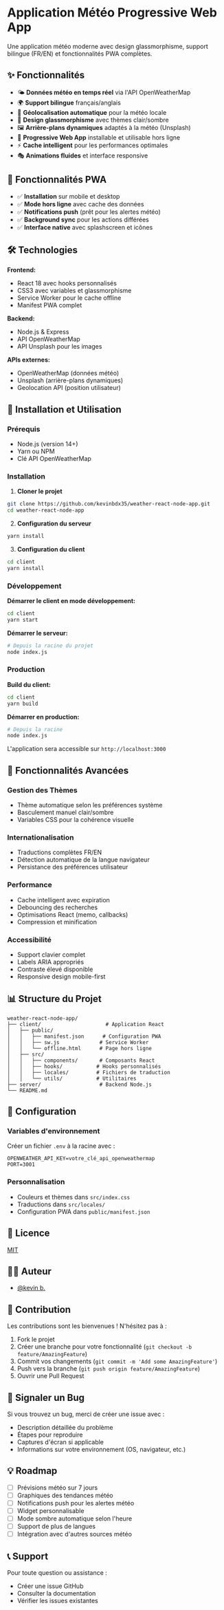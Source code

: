 
# Application Météo Progressive Web App

Une application météo moderne avec design glassmorphisme, support bilingue (FR/EN) et fonctionnalités PWA complètes.

## ✨ Fonctionnalités

- 🌤️ **Données météo en temps réel** via l'API OpenWeatherMap
- 🌍 **Support bilingue** français/anglais
- 📍 **Géolocalisation automatique** pour la météo locale
- 🎨 **Design glassmorphisme** avec thèmes clair/sombre
- 🖼️ **Arrière-plans dynamiques** adaptés à la météo (Unsplash)
- 📱 **Progressive Web App** installable et utilisable hors ligne
- ⚡ **Cache intelligent** pour les performances optimales
- 🎭 **Animations fluides** et interface responsive

## 📱 Fonctionnalités PWA

- ✅ **Installation** sur mobile et desktop
- ✅ **Mode hors ligne** avec cache des données
- ✅ **Notifications push** (prêt pour les alertes météo)
- ✅ **Background sync** pour les actions différées
- ✅ **Interface native** avec splashscreen et icônes

## 🛠️ Technologies

**Frontend:**
- React 18 avec hooks personnalisés
- CSS3 avec variables et glassmorphisme
- Service Worker pour le cache offline
- Manifest PWA complet

**Backend:**
- Node.js & Express
- API OpenWeatherMap
- API Unsplash pour les images

**APIs externes:**
- OpenWeatherMap (données météo)
- Unsplash (arrière-plans dynamiques)
- Geolocation API (position utilisateur)

## 🚀 Installation et Utilisation

### Prérequis
- Node.js (version 14+)
- Yarn ou NPM
- Clé API OpenWeatherMap

### Installation

1. **Cloner le projet**
```bash
git clone https://github.com/kevinbdx35/weather-react-node-app.git
cd weather-react-node-app
```

2. **Configuration du serveur**
```bash
yarn install
```

3. **Configuration du client**
```bash
cd client
yarn install
```

### Développement

**Démarrer le client en mode développement:**
```bash
cd client
yarn start
```

**Démarrer le serveur:**
```bash
# Depuis la racine du projet
node index.js
```

### Production

**Build du client:**
```bash
cd client
yarn build
```

**Démarrer en production:**
```bash
# Depuis la racine
node index.js
```

L'application sera accessible sur `http://localhost:3000`

## 🌟 Fonctionnalités Avancées

### Gestion des Thèmes
- Thème automatique selon les préférences système
- Basculement manuel clair/sombre
- Variables CSS pour la cohérence visuelle

### Internationalisation
- Traductions complètes FR/EN
- Détection automatique de la langue navigateur
- Persistance des préférences utilisateur

### Performance
- Cache intelligent avec expiration
- Debouncing des recherches
- Optimisations React (memo, callbacks)
- Compression et minification

### Accessibilité
- Support clavier complet
- Labels ARIA appropriés
- Contraste élevé disponible
- Responsive design mobile-first

## 📊 Structure du Projet

```
weather-react-node-app/
├── client/                     # Application React
│   ├── public/
│   │   ├── manifest.json      # Configuration PWA
│   │   ├── sw.js             # Service Worker
│   │   └── offline.html      # Page hors ligne
│   ├── src/
│   │   ├── components/       # Composants React
│   │   ├── hooks/           # Hooks personnalisés
│   │   ├── locales/         # Fichiers de traduction
│   │   └── utils/           # Utilitaires
├── server/                   # Backend Node.js
└── README.md
```

## 🔧 Configuration

### Variables d'environnement
Créer un fichier `.env` à la racine avec :
```env
OPENWEATHER_API_KEY=votre_clé_api_openweathermap
PORT=3001
```

### Personnalisation
- Couleurs et thèmes dans `src/index.css`
- Traductions dans `src/locales/`
- Configuration PWA dans `public/manifest.json`


## 📝 Licence

[MIT](https://choosealicense.com/licenses/mit/)

## 👨‍💻 Auteur

- [@kevin b.](https://github.com/kevinbdx35)

## 🤝 Contribution

Les contributions sont les bienvenues ! N'hésitez pas à :

1. Fork le projet
2. Créer une branche pour votre fonctionnalité (`git checkout -b feature/AmazingFeature`)
3. Commit vos changements (`git commit -m 'Add some AmazingFeature'`)
4. Push vers la branche (`git push origin feature/AmazingFeature`)
5. Ouvrir une Pull Request

## 🐛 Signaler un Bug

Si vous trouvez un bug, merci de créer une issue avec :
- Description détaillée du problème
- Étapes pour reproduire
- Captures d'écran si applicable
- Informations sur votre environnement (OS, navigateur, etc.)

## 💡 Roadmap

- [ ] Prévisions météo sur 7 jours
- [ ] Graphiques des tendances météo
- [ ] Notifications push pour les alertes météo
- [ ] Widget personnalisable
- [ ] Mode sombre automatique selon l'heure
- [ ] Support de plus de langues
- [ ] Intégration avec d'autres sources météo

## 📞 Support

Pour toute question ou assistance :
- Créer une issue GitHub
- Consulter la documentation
- Vérifier les issues existantes

